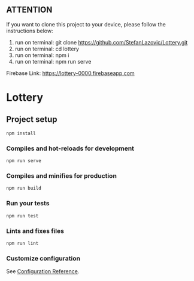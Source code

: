 ## ATTENTION
If you want to clone this project to your device, please follow the instructions below:
1. run on terminal: git clone https://github.com/StefanLazovic/Lottery.git
2. run on terminal: cd lottery
3. run on terminal: npm i
4. run on terminal: npm run serve

Firebase Link: https://lottery-0000.firebaseapp.com

# Lottery

## Project setup
```
npm install
```

### Compiles and hot-reloads for development
```
npm run serve
```

### Compiles and minifies for production
```
npm run build
```

### Run your tests
```
npm run test
```

### Lints and fixes files
```
npm run lint
```

### Customize configuration
See [Configuration Reference](https://cli.vuejs.org/config/).
